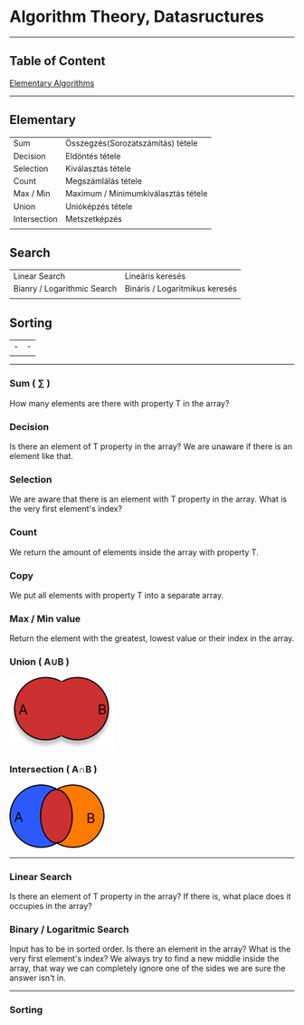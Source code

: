# Algorithm Theory, Datasructures

---

## Table of Content
[Elementary Algorithms](#elementary-algorithms)

---

## Elementary
| | |
| ----------- | ----------- |
| Sum      | Összegzés(Sorozatszámítás) tétele |
| Decision | Eldöntés tétele        |
| Selection| Kiválasztás tétele       |
| Count| Megszámlálás tétele        |
| Max / Min| Maximum / Minimumkiválasztás tétele       |
| Union | Unióképzés tétele        |
| Intersection | Metszetképzés        |
| | |

## Search
| | |
| ----------- | ----------- |
| Linear Search | Lineáris keresés |
| Bianry / Logarithmic Search | Bináris / Logaritmikus keresés |
| | |

## Sorting
| | |
| ----------- | ----------- |
| - | - |
| | |

---

### Sum ( ∑ )
How many elements are there with property T in the array?

### Decision
Is there an element of T property in the array?
We are unaware if there is an element like that.

### Selection
We are aware that there is an element with T property in the array.
What is the very first element's index?

### Count
We return the amount of elements inside the array with property T.

### Copy
We put all elements with property T into a separate array.

### Max / Min value
Return the element with the greatest, lowest value or their index in the array.


### Union ( A∪B )
![](assets/img/union.png)

### Intersection ( A∩B )
![](assets/img/intersection.png)



---

### Linear Search
Is there an element of T property in the array?
If there is, what place does it occupies in the array?

### Binary / Logaritmic Search
Input has to be in sorted order.
Is there an element in the array?
What is the very first element's index?
We always try to find a new middle inside the array, that way we can completely ignore one of the sides we are sure the answer isn't in. 

---

### Sorting


